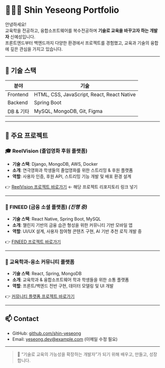 # 👩🏻‍💻 Shin Yeseong Portfolio

안녕하세요!  
교육학을 전공하고, 융합소프트웨어를 복수전공하며 **기술로 교육을 바꾸고자 하는 개발자** 신예성입니다.  
프론트엔드부터 백엔드까지 다양한 환경에서 프로젝트를 경험했고, 교육과 기술의 융합에 깊은 관심을 가지고 있습니다.

---

## 🔧 기술 스택

| 분야 | 기술 |
|------|------|
| Frontend | HTML, CSS, JavaScript, React, React Native |
| Backend  | Spring Boot |
| DB & 기타 | MySQL, MongoDB, Git, Figma |

---

## 🌟 주요 프로젝트

### 🎓 ReelVision (졸업영화 후원 플랫폼)  
- **기술 스택**: Django, MongoDB, AWS, Docker  
- **소개**: 연극영화과 학생들의 졸업영화를 위한 스트리밍 & 후원 플랫폼  
- **역할**: 사용자 인증, 후원 API, 스트리밍 기능 개발 및 배포 환경 설계

👉 [ReelVision 프로젝트 바로가기](https://github.com/shin-yeseong/reelvision) ← 해당 프로젝트 리포지토리 링크 넣기

---

### 💸 FINEED (금융 소셜 플랫폼) *(진행 중)*  
- **기술 스택**: React Native, Spring Boot, MySQL  
- **소개**: 챌린지 기반의 금융 습관 형성을 위한 커뮤니티 기반 모바일 앱  
- **역할**: UI/UX 설계, 사용자 참여형 콘텐츠 구현, AI 기반 추천 로직 개발 중

👉 [FINEED 프로젝트 바로가기](https://github.com/shin-yeseong/fineed)

---

### 🧩 교육학과-융소 커뮤니티 플랫폼  
- **기술 스택**: React, Spring, MongoDB  
- **소개**: 교육학과 & 융합소프트웨어 학과 학생들을 위한 소통 플랫폼  
- **역할**: 프론트/백엔드 전반 구현, 데이터 모델링 및 UI 개발

👉 [커뮤니티 플랫폼 프로젝트 바로가기](https://github.com/shin-yeseong/edu-software-community)

---

## 📫 Contact
- GitHub: [github.com/shin-yeseong](https://github.com/shin-yeseong)
- Email: yeseong.dev@example.com (이메일 수정 필요)

---

> 🌱 “기술로 교육의 가능성을 확장하는 개발자”가 되기 위해 배우고, 만들고, 성장합니다.
